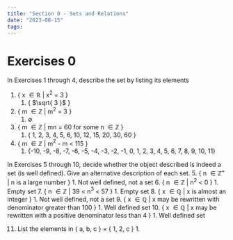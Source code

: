 ```yaml
---
title: "Section 0 - Sets and Relations"
date: "2023-08-15"
tags:
---
```

# Exercises 0

In Exercises 1 through 4, describe the set by listing its elements
1. { x $\in \mathbb{R}$ | x$^{2}$ = 3 }
	1. { $\sqrt{ 3 }$ }
2. { m $\in \mathbb{Z}$ | m$^{2}$ = 3  }
	1. $\emptyset$
3. { m $\in \mathbb{Z}$ | mn = 60 for some n $\in \mathbb{Z}$  }
	1. { 1, 2, 3, 4, 5, 6, 10, 12, 15, 20, 30, 60 }
4. { m $\in \mathbb{Z}$ | m$^{2}$ - m < 115  }
	1. {-10, -9, -8, -7, -6, -5, -4, -3, -2, -1, 0, 1, 2, 3, 4, 5, 6, 7, 8, 9, 10, 11}

In Exercises 5 through 10, decide whether the object described is indeed a set (is well defined). Give an alternative description of each set.
5. { n $\in \mathbb{Z} ^{+}$ | n is a large number }
	1. Not well defined, not a set
6. { n $\in \mathbb{Z}$ | n$^{2}$ < 0 }
	1. Empty set
7. { n $\in \mathbb{Z}$ | 39 < n$^{3}$ < 57 }
	1. Empty set
8. { x $\in \mathbb{Q}$ | x is almost an integer }
	1. Not well defined, not a set
9. { x $\in \mathbb{Q}$ | x may be rewritten with denominator greater than 100 }
	1. Well defined set
10. { x $\in \mathbb{Q}$ | x may be rewritten with a positive denominator less than 4 }
	1. Well defined set

11. List the elements in { a, b, c } $\times$ { 1, 2, c }
	1. 